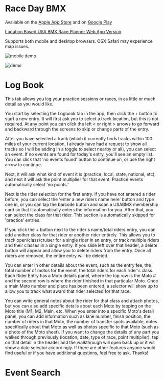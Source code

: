 # Race Day BMX
Available on the [Apple App Store](https://apps.apple.com/us/app/race-day-bmx/id1492349004) and on [Google Play](https://play.google.com/store/apps/details?id=com.elevate.raceday) 

[Location Based USA BMX Race Planner Web App Version](http://jdnarvaez.github.io/race-day-app/)

Supports both mobile and desktop browsers. OSX Safari may experience map issues.

![mobile demo](https://raw.githubusercontent.com/jdnarvaez/race-day-app/master/docs/images/mobile_demo.gif)

![demo](https://raw.githubusercontent.com/jdnarvaez/race-day-app/master/docs/images/demo.gif)

# Log Book 

This tab allows you log your practice sessions or races, in as little or much detail as you would like. 

You start by selecting the Logbook tab in the app, then click the + button to start a new entry. It will first ask you to select a track location, but this is not required. At any point you can click the left < or right > arrows to go forward and backward through the screens to skip or change parts of the entry. 

After you have selected a track (which it currently finds tracks within 100 miles of your current location, I already have had a request to show all tracks so I will be adding in a toggle to select nearby or all), you can select an event. If no events are found for today's entry, you'll see an empty list. You can click that 'no events found' button to continue on, or use the right arrow to continue. 

Next, it will ask what kind of event it is (practice, local, state, national, etc), and next it will ask the point multiplier for that event. Practice events automatically select 'no points.' 

Next is the rider selection for the first entry. If you have not entered a rider before, you can select the 'enter a new riders name here' button and type one in, or you can tap the barcode button and scan a USABMX membership card so that it automatically enters the information for you. After that, you can select the class for that rider. This section is automatically skipped for 'practice' entries. 

If you click the + button next to the rider's name/total riders entry, you can add another class for that rider or another rider entirely. This allows you to track open/class/cruiser for a single rider in an entry, or track multiple riders and their classes in a single entry. If you slide left over that header, a delete button will appear and allow you to delete riders from the entry. Once all riders are removed, the entire entry will be deleted.

You can enter in other details about the event, such as the entry fee, the total number of motos for the event, the total riders for each rider's class. Each Rider Entry has a Moto details panel, where the top row is the Moto # and the second row is where the rider finished in that particular Moto. Once a main Moto number and place has been entered, a selector will show up to allow you to track what award that rider selected for that race. 

You can write general notes about the rider for that class and attach photos, but you can also add specific details about each Moto by tapping on the Moto title (M1, M2, Main, etc. When you enter into a specific Moto's detail panel, you can add information such as lane number, finish position, the number of riders in that Moto, the number of transfer spots available, notes specifically about that Moto as well as photos specific to that Moto (such as a photo of the Moto sheet). 
If you want to change the details of any part you walked through previously (location, date, type of race, point multiplier), tap on that detail in the header and the walkthrough will open back up or it will show a date selector accordingly. 
If there are other features anyone would find useful or if you have additional questions, feel free to ask. Thanks!

# Event Search

